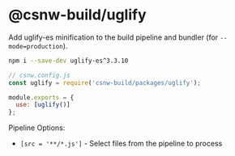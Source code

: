# @csnw-build/uglify

Add uglify-es minification to the build pipeline and bundler (for `--mode=production`).

```sh
npm i --save-dev uglify-es^3.3.10
```

```js
// csnw.config.js
const uglify = require('csnw-build/packages/uglify');

module.exports = {
  use: [uglify()]
};
```

Pipeline Options:

* `[src = '**/*.js']` - Select files from the pipeline to process
